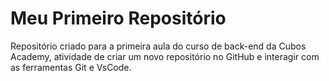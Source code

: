 # Meu Primeiro Repositório
Repositório criado para a primeira aula do curso de back-end da Cubos Academy, atividade de criar um novo repositório no GitHub e interagir com as ferramentas Git e VsCode.
